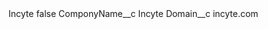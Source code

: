 <?xml version="1.0" encoding="UTF-8"?>
<CustomMetadata xmlns="http://soap.sforce.com/2006/04/metadata" xmlns:xsi="http://www.w3.org/2001/XMLSchema-instance" xmlns:xsd="http://www.w3.org/2001/XMLSchema">
    <label>Incyte</label>
    <protected>false</protected>
    <values>
        <field>ComponyName__c</field>
        <value xsi:type="xsd:string">Incyte</value>
    </values>
    <values>
        <field>Domain__c</field>
        <value xsi:type="xsd:string">incyte.com</value>
    </values>
</CustomMetadata>
